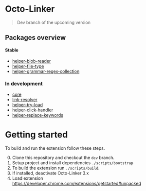 # Octo-Linker

> Dev branch of the upcoming version

## Packages overview

#### Stable
- [helper-blob-reader](packages/helper-blob-reader)
- [helper-file-type](packages/helper-file-type)
- [helper-grammar-regex-collection](packages/helper-grammar-regex-collection)

### In development
- [core](packages/core)
- [link-resolver](packages/link-resolver)
- [helper-try-load](packages/helper-try-load)
- [helper-click-handler](packages/helper-click-handler)
- [helper-replace-keywords](packages/helper-replace-keywords)

# Getting started

To build and run the extension follow these steps.

0. Clone this repository and checkout the `dev` branch.
0. Setup project and install dependencies `./scripts/bootstrap`
0. To build the extension run `./scripts/build`.
0. If installed, deactivate Octo-Linker 3.x
0. Load extension https://developer.chrome.com/extensions/getstarted#unpacked
